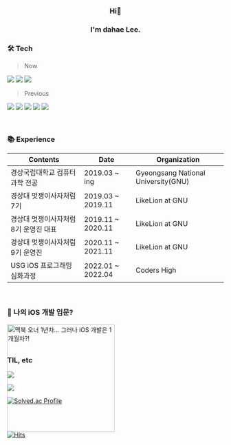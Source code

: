 <h3 align="center">Hi👋</h3>
<h3 align="center">I'm dahae Lee.</h3>

### 🛠 Tech

> Now

<img src="https://img.shields.io/badge/Swift-F05138?style=for-the-badge&logo=swift&logoColor=white"/> <img src="https://img.shields.io/badge/iOS-000000?style=for-the-badge&logo=Apple&logoColor=white"/> 
<img src="https://img.shields.io/badge/Xcode-147EFB?style=for-the-badge&logo=Xcode&logoColor=white"/>

> Previous

<img src="https://img.shields.io/badge/HTML-E34F26?style=flat-square&logo=HTML5&logoColor=white"/> <img src="https://img.shields.io/badge/CSS-1572B6?style=flat-square&logo=CSS3&logoColor=white"/> 
<img src="https://img.shields.io/badge/JavaScript-F7DF1E?style=flat-square&logo=JavaScript&logoColor=black"/>
<img src="https://img.shields.io/badge/Django-092E20?style=flat-square&logo=Django&logoColor=white"/> 
<img src="https://img.shields.io/badge/Python-3776AB?style=flat-square&logo=Python&logoColor=white"/> 
<!-- flat-square -->

<br>

 ### 📚 Experience

| Contents                         | Date                    | Organization      |
| -------------------------------- | ----------------------- | ----------------- |
| 경상국립대학교 컴퓨터과학 전공           | 2019.03 ~ ing            | Gyeongsang National University(GNU) |
| 경상대 멋쟁이사자처럼 7기              | 2019.03 ~ 2019.11        | LikeLion at GNU |
| 경상대 멋쟁이사자처럼 8기 운영진 대표     | 2019.11 ~ 2020.11        | LikeLion at GNU |
| 경상대 멋쟁이사자처럼 9기 운영진         | 2020.11 ~ 2021.11       | LikeLion at GNU |
| USG iOS 프로그래밍 심화과정           | 2022.01 ~ 2022.04       | Coders High     |

<br>

 ### 📱 나의 iOS 개발 입문?

<div style="height:50px;">

<a href="https://youtu.be/M678vw6qPrc?t=0s"><img src="https://img.youtube.com/vi/M678vw6qPrc/0.jpg" alt="맥북 오너 1년차... 그러나 iOS 개발은 1개월차?!" height="250px"/></a>

</div>

### TIL, etc

<a href="https://dadahae0320.tistory.com/"><img src="https://img.shields.io/badge/Tistory-000000?style=for-the-badge&logo=Tistory&logoColor=white"/></a>

<a href="https://www.slideshare.net/ssuser50a626/presentations"><img src="https://img.shields.io/badge/SlideShare-008ED2?style=for-the-badge&logo=SlideShare&logoColor=white"/></a>

[![Solved.ac Profile](http://mazassumnida.wtf/api/mini/generate_badge?boj=ss7ssy)](https://solved.ac/ss7ssy)


<br> 
<br>

[![Hits](https://hits.seeyoufarm.com/api/count/incr/badge.svg?url=https%3A%2F%2Fgithub.com%2Fdahae0320%2Fhit-counter&count_bg=%23F4E06D&title_bg=%23FF7396&icon=github.svg&icon_color=%23FFEDED&title=Views&edge_flat=false)](https://hits.seeyoufarm.com)

